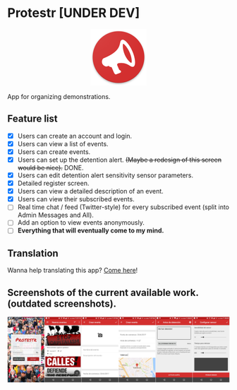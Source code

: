 # Protestr [UNDER DEV]

<div align="center">
	<img src="https://raw.githubusercontent.com/GrenderG/Protestr/master/art/web_hi_res_512.png" width="128">
</div>

App for organizing demonstrations.

## Feature list

- [x] Users can create an account and login.
- [x] Users can view a list of events.
- [x] Users can create events.
- [x] Users can set up the detention alert. ~~(Maybe a redesign of this screen would be nice).~~ DONE.
- [x] Users can edit detention alert sensitivity sensor parameters.
- [x] Detailed register screen.
- [x] Users can view a detailed description of an event.
- [x] Users can view their subscribed events.
- [ ] Real time chat / feed (Twitter-style) for every subscribed event (split into Admin Messages and All).
- [ ] Add an option to view events anonymously.
- [ ] **Everything that will eventually come to my mind.**

## Translation

Wanna help translating this app? [Come here](https://www.transifex.com/protestr/protestr-android-app/)!

## Screenshots of the current available work. (outdated screenshots).

![Screenshots](https://raw.githubusercontent.com/GrenderG/Protestr/master/art/all_images.jpg)
